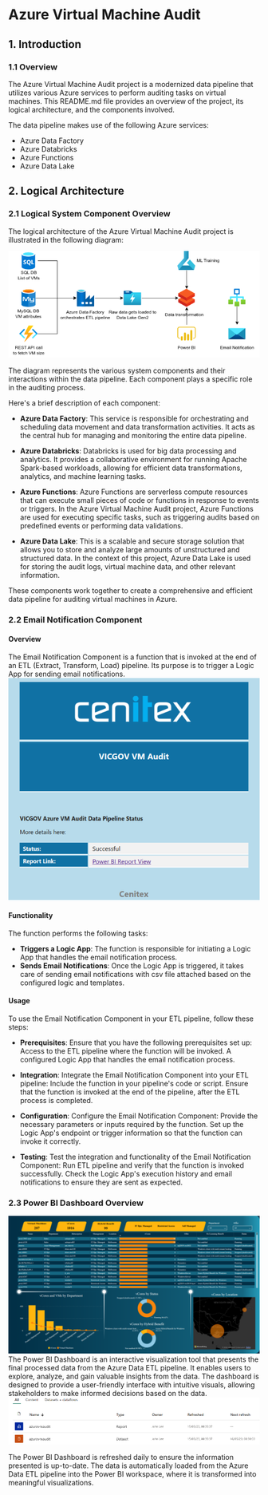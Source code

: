 # Azure Virtual Machine Audit
## 1. Introduction
### 1.1 Overview
The Azure Virtual Machine Audit project is a modernized data pipeline that utilizes various Azure services to perform auditing tasks on virtual machines. This README.md file provides an overview of the project, its logical architecture, and the components involved.

The data pipeline makes use of the following Azure services:
- Azure Data Factory
- Azure Databricks
- Azure Functions
- Azure Data Lake

## 2. Logical Architecture
### 2.1 Logical System Component Overview
The logical architecture of the Azure Virtual Machine Audit project is illustrated in the following diagram:

![Figure 2.1: Logical Architecture Overview](./images/workflow.png)

The diagram represents the various system components and their interactions within the data pipeline. Each component plays a specific role in the auditing process.

Here's a brief description of each component:

- **Azure Data Factory**: This service is responsible for orchestrating and scheduling data movement and data transformation activities. It acts as the central hub for managing and monitoring the entire data pipeline.

- **Azure Databricks**: Databricks is used for big data processing and analytics. It provides a collaborative environment for running Apache Spark-based workloads, allowing for efficient data transformations, analytics, and machine learning tasks.

- **Azure Functions**: Azure Functions are serverless compute resources that can execute small pieces of code or functions in response to events or triggers. In the Azure Virtual Machine Audit project, Azure Functions are used for executing specific tasks, such as triggering audits based on predefined events or performing data validations.

- **Azure Data Lake**: This is a scalable and secure storage solution that allows you to store and analyze large amounts of unstructured and structured data. In the context of this project, Azure Data Lake is used for storing the audit logs, virtual machine data, and other relevant information.

These components work together to create a comprehensive and efficient data pipeline for auditing virtual machines in Azure.

### 2.2 Email Notification Component
#### Overview
The Email Notification Component is a function that is invoked at the end of an ETL (Extract, Transform, Load) pipeline. Its purpose is to trigger a Logic App for sending email notifications.
![Figure 2.2: Email Notification Component Overview](images/email.png)

#### Functionality
The function performs the following tasks:

- **Triggers a Logic App**: The function is responsible for initiating a Logic App that handles the email notification process.
- **Sends Email Notifications**: Once the Logic App is triggered, it takes care of sending email notifications with csv file attached based on the configured logic and templates.

#### Usage
To use the Email Notification Component in your ETL pipeline, follow these steps:

- **Prerequisites**: Ensure that you have the following prerequisites set up: Access to the ETL pipeline where the function will be invoked.
A configured Logic App that handles the email notification process.

- **Integration**: Integrate the Email Notification Component into your ETL pipeline: Include the function in your pipeline's code or script.
Ensure that the function is invoked at the end of the pipeline, after the ETL process is completed.
- **Configuration**: Configure the Email Notification Component: Provide the necessary parameters or inputs required by the function.
Set up the Logic App's endpoint or trigger information so that the function can invoke it correctly.
- **Testing**: Test the integration and functionality of the Email Notification Component: Run ETL pipeline and verify that the function is invoked successfully. Check the Logic App's execution history and email notifications to ensure they are sent as expected.

### 2.3 Power BI Dashboard Overview
![Figure 2.3.2: Power BI Dashboard Overview](images/powerbi.png)
The Power BI Dashboard is an interactive visualization tool that presents the final processed data from the Azure Data ETL pipeline. It enables users to explore, analyze, and gain valuable insights from the data. The dashboard is designed to provide a user-friendly interface with intuitive visuals, allowing stakeholders to make informed decisions based on the data.
![Figure 2.3.1: Power BI workspace Overview](images/workspace.png)

The Power BI Dashboard is refreshed daily to ensure the information presented is up-to-date. The data is automatically loaded from the Azure Data ETL pipeline into the Power BI workspace, where it is transformed into meaningful visualizations.